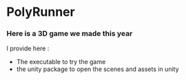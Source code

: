 # PolyRunner

### Here is a 3D game we made this year

I provide here :
- The executable to try the game
- the unity package to open the scenes and assets in unity
